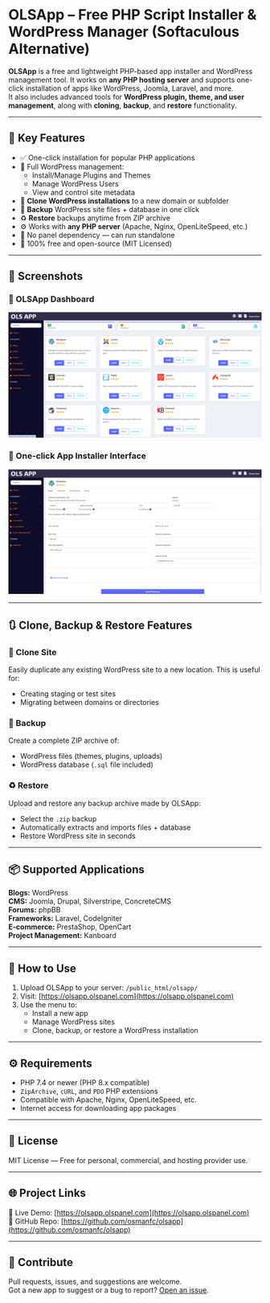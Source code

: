 # OLSApp – Free PHP Script Installer & WordPress Manager (Softaculous Alternative)

**OLSApp** is a free and lightweight PHP-based app installer and WordPress management tool. It works on **any PHP hosting server** and supports one-click installation of apps like WordPress, Joomla, Laravel, and more.  
It also includes advanced tools for **WordPress plugin, theme, and user management**, along with **cloning**, **backup**, and **restore** functionality.

---

## 🌟 Key Features

- ✅ One-click installation for popular PHP applications
- 🧩 Full WordPress management:
  - Install/Manage Plugins and Themes
  - Manage WordPress Users
  - View and control site metadata
- 🔁 **Clone WordPress installations** to a new domain or subfolder
- 💾 **Backup** WordPress site files + database in one click
- ♻️ **Restore** backups anytime from ZIP archive
- ⚙️ Works with **any PHP server** (Apache, Nginx, OpenLiteSpeed, etc.)
- 🧰 No panel dependency — can run standalone
- 🔐 100% free and open-source (MIT Licensed)

---

## 📸 Screenshots

### 🔧 OLSApp Dashboard

![OLSApp Dashboard](https://github.com/osmanfc/olsapp/blob/main/screenshorts/dashboard.png?raw=true)

### 🚀 One-click App Installer Interface

![App Installer](https://github.com/osmanfc/olsapp/blob/main/screenshorts/install.png?raw=true)

---

## 🔃 Clone, Backup & Restore Features

### 🔁 Clone Site
Easily duplicate any existing WordPress site to a new location. This is useful for:
- Creating staging or test sites
- Migrating between domains or directories

### 💾 Backup
Create a complete ZIP archive of:
- WordPress files (themes, plugins, uploads)
- WordPress database (`.sql` file included)

### ♻️ Restore
Upload and restore any backup archive made by OLSApp:
- Select the `.zip` backup
- Automatically extracts and imports files + database
- Restore WordPress site in seconds

---

## 📦 Supported Applications

**Blogs:** WordPress  
**CMS:** Joomla, Drupal, Silverstripe, ConcreteCMS  
**Forums:** phpBB  
**Frameworks:** Laravel, CodeIgniter  
**E-commerce:** PrestaShop, OpenCart  
**Project Management:** Kanboard

---

## 🧪 How to Use

1. Upload OLSApp to your server: `/public_html/olsapp/`
2. Visit: [https://olsapp.olspanel.com](https://olsapp.olspanel.com)
3. Use the menu to:
   - Install a new app
   - Manage WordPress sites
   - Clone, backup, or restore a WordPress installation

---

## ⚙️ Requirements

- PHP 7.4 or newer (PHP 8.x compatible)
- `ZipArchive`, `cURL`, and `PDO` PHP extensions
- Compatible with Apache, Nginx, OpenLiteSpeed, etc.
- Internet access for downloading app packages

---

## 📜 License

MIT License — Free for personal, commercial, and hosting provider use.

---

## 🌐 Project Links

🔗 Live Demo: [https://olsapp.olspanel.com](https://olsapp.olspanel.com)  
📁 GitHub Repo: [https://github.com/osmanfc/olsapp](https://github.com/osmanfc/olsapp)

---

## 🤝 Contribute

Pull requests, issues, and suggestions are welcome.  
Got a new app to suggest or a bug to report? [Open an issue](https://github.com/osmanfc/olsapp/issues).
